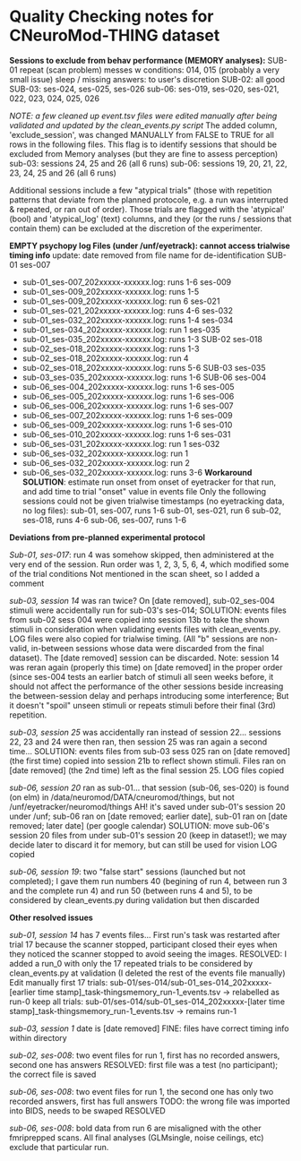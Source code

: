 # Quality Checking notes for CNeuroMod-THING dataset

**Sessions to exclude from behav performance (MEMORY analyses):**
SUB-01
repeat (scan problem) messes w conditions: 014, 015 (probably a very small issue)
sleep / missing answers: to user's discretion
SUB-02: all good
SUB-03: ses-024, ses-025, ses-026
sub-06: ses-019, ses-020, ses-021, 022, 023, 024, 025, 026

*NOTE: a few cleaned up event.tsv files were edited manually after being validated and updated by the clean_events.py script*
The added column, 'exclude_session', was changed MANUALLY from FALSE to TRUE for all rows in the following files.
This flag is to identify sessions that should be excluded from Memory analyses (but they are fine to assess perception)
sub-03: sessions 24, 25 and 26 (all 6 runs)
sub-06: sessions 19, 20, 21, 22, 23, 24, 25 and 26 (all 6 runs)

Additional sessions include a few "atypical trials" (those with repetition patterns that
deviate from the planned protocole, e.g. a run was interrupted & repeated, or ran out of order).
Those trials are flagged with the 'atypical' (bool) and 'atypical_log' (text) columns,
and they (or the runs / sessions that contain them) can be excluded at the
discretion of the experimenter.


**EMPTY psychopy log Files (under /unf/eyetrack): cannot access trialwise timing info**
update: date removed from file name for de-identification
SUB-01
ses-007
- sub-01_ses-007_202xxxxx-xxxxxx.log: runs 1-6
ses-009
- sub-01_ses-009_202xxxxx-xxxxxx.log: runs 1-5
- sub-01_ses-009_202xxxxx-xxxxxx.log: run 6
ses-021
- sub-01_ses-021_202xxxxx-xxxxxx.log: runs 4-6
ses-032
- sub-01_ses-032_202xxxxx-xxxxxx.log: runs 1-4
ses-034
- sub-01_ses-034_202xxxxx-xxxxxx.log: run 1
ses-035
- sub-01_ses-035_202xxxxx-xxxxxx.log: runs 1-3
SUB-02
ses-018
- sub-02_ses-018_202xxxxx-xxxxxx.log: runs 1-3
- sub-02_ses-018_202xxxxx-xxxxxx.log: run 4
- sub-02_ses-018_202xxxxx-xxxxxx.log: runs 5-6
SUB-03
ses-035
- sub-03_ses-035_202xxxxx-xxxxxx.log: runs 1-6
SUB-06
ses-004
- sub-06_ses-004_202xxxxx-xxxxxx.log: runs 1-6
ses-005
- sub-06_ses-005_202xxxxx-xxxxxx.log: runs 1-6
ses-006
- sub-06_ses-006_202xxxxx-xxxxxx.log: runs 1-6
ses-007
- sub-06_ses-007_202xxxxx-xxxxxx.log: runs 1-6
ses-009
- sub-06_ses-009_202xxxxx-xxxxxx.log: runs 1-6
ses-010
- sub-06_ses-010_202xxxxx-xxxxxx.log: runs 1-6
ses-031
- sub-06_ses-031_202xxxxx-xxxxxx.log: run 1
ses-032
- sub-06_ses-032_202xxxxx-xxxxxx.log: run 1
- sub-06_ses-032_202xxxxx-xxxxxx.log: run 2
- sub-06_ses-032_202xxxxx-xxxxxx.log: runs 3-6
**Workaround SOLUTION**: estimate run onset from onset of eyetracker for that run, and add time to trial "onset" value in events file
Only the following sessions could not be given trialwise timestamps (no eyetracking data, no log files):
sub-01, ses-007, runs 1-6
sub-01, ses-021, run 6
sub-02, ses-018, runs 4-6
sub-06, ses-007, runs 1-6


**Deviations from pre-planned experimental protocol**

*Sub-01, ses-017*: run 4 was somehow skipped, then administered at the very end of the session.
Run order was 1, 2, 3, 5, 6, 4, which modified some of the trial conditions
Not mentioned in the scan sheet, so I added a comment

*sub-03, session 14* was ran twice?
On [date removed], sub-02_ses-004 stimuli were accidentally run for sub-03's ses-014;
SOLUTION: events files from sub-02 sess 004 were copied into session 13b to take the shown stimuli in consideration when validating events files with clean_events.py. LOG files were also copied for trialwise timing.
(All "b" sessions are non-valid, in-between sessions whose data were discarded from the final dataset).
The [date removed] session can be discarded.
Note: session 14 was reran again (properly this time) on [date removed] in the proper order
(since ses-004 tests an earlier batch of stimuli all seen weeks before, it should not affect the performance of the other sessions beside increasing the between-session delay and perhaps introducing some interference; But it doesn't "spoil" unseen stimuli or repeats stimuli before their final (3rd) repetition.

*sub-03, session 25* was accidentally ran instead of session 22...
sessions 22, 23 and 24 were then ran, then session 25 was ran again a second time...
SOLUTION: events files from sub-03 sess 025 ran on [date removed] (the first time) copied into session 21b to reflect shown stimuli.
Files ran on [date removed] (the 2nd time) left as the final session 25.
LOG files copied

*sub-06, session 20* ran as sub-01... that session (sub-06, ses-020) is found (on elm) in
/data/neuromod/DATA/cneuromod/things, but not /unf/eyetracker/neuromod/things
AH! it's saved under sub-01's session 20 under /unf; sub-06 ran on [date removed; earlier date],
sub-01 ran on [date removed; later date] (per google calendar)
SOLUTION: move sub-06's session 20 files from under sub-01's session 20 (keep in dataset!); we may decide later to discard it for memory,
but can still be used for vision
LOG copied

*sub-06, session 19*:
two "false start" sessions (launched but not completed);
I gave them run numbers 40 (begining of run 4, between run 3 and the complete run 4)
and run 50 (between runs 4 and 5), to be considered by clean_events.py during validation but then discarded


**Other resolved issues**

*sub-01, session 14* has 7 events files...
First run's task was restarted after trial 17 because the scanner stopped, participant closed their eyes when they noticed the scanner stopped to avoid seeing the images.
RESOLVED: I added a run_0 with only the 17 repeated trials to be considered by clean_events.py at validation (I deleted the rest of the events file manually)
Edit manually
first 17 trials: sub-01/ses-014/sub-01_ses-014_202xxxxx-[earlier time stamp]_task-thingsmemory_run-1_events.tsv -> relabelled as run-0
keep all trials: sub-01/ses-014/sub-01_ses-014_202xxxxx-[later time stamp]_task-thingsmemory_run-1_events.tsv -> remains run-1

*sub-03, session 1* date is [date removed]
FINE: files have correct timing info within directory

*sub-02, ses-008*:
two event files for run 1, first has no recorded answers, second one has answers
RESOLVED: first file was a test (no participant); the correct file is saved

*sub-06, ses-008*:
two event files for run 1, the second one has only two recorded answers, first has full answers
TODO: the wrong file was imported into BIDS, needs to be swaped
RESOLVED

*sub-06, ses-008*:
bold data from run 6 are misaligned with the other fmriprepped scans. All final analyses
(GLMsingle, noise ceilings, etc) exclude that particular run.
